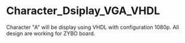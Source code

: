 # Character_Dsiplay_VGA_VHDL
Character "A" will be display using VHDL with configuration 1080p.
All design are working for ZYBO board.
